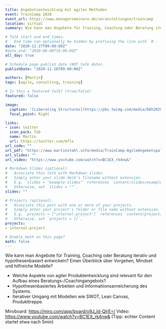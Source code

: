 ```yaml
---
title: Angebotsentwicklung mit agilen Methoden
event: TrainCamp 2020
event_url: https://www.managerseminare.de/veranstaltungen/traincamp
location: virtual	
summary: Wie kann man Angebote für Training, Coaching oder Beratung iterativ und hypothesenbasiert entwickeln? Einen Überblick über Vorgehen, Mindset und hilfreiche Modelle (TrainCamp 2020).

# Talk start and end times.
#   End time can optionally be hidden by prefixing the line with `#`.
date: "2020-11-27T09:00:00Z"
#date_end: "2030-08-08T10:00:00Z"
all_day: true

# Schedule page publish date (NOT talk date).
publishDate: "2020-11-26T09:00:00Z"

authors: [Martin]
tags: [agile, consulting, training]

# Is this a featured talk? (true/false)
featured: false

image:
  caption: '[Liberating Structures](https://pbs.twimg.com/media/D8h2NIUW4AAXmMY.jpg)'
  focal_point: Right

links:
- icon: twitter
  icon_pack: fab
  name: Martin
  url: https://twitter.com/mflx
url_code: ""
url_pdf: "https://www.martinstahl.info/media/TrainCamp-AgileAngebotspalette.pdf"
url_slides: ""
url_video: "https://www.youtube.com/watch?v=BC1EX_rk4nw&"

# Markdown Slides (optional).
#   Associate this talk with Markdown slides.
#   Simply enter your slide deck's filename without extension.
#   E.g. `slides = "example-slides"` references `content/slides/example-slides.md`.
#   Otherwise, set `slides = ""`.
slides: ""

# Projects (optional).
#   Associate this post with one or more of your projects.
#   Simply enter your project's folder or file name without extension.
#   E.g. `projects = ["internal-project"]` references `content/project/deep-learning/index.md`.
#   Otherwise, set `projects = []`.
projects:
- internal-project

# Enable math on this page?
math: false
---
```


Wie kann man Angebote für Training, Coaching oder Beratung iterativ und hypothesenbasiert entwickeln? Einen Überblick über Vorgehen, Mindset und hilfreiche Modelle?
- Welche Aspekte von agiler Produktentwicklung sind relevant für den Aufbau eines Beratungs-/Coachingangebots?
- Hypothesenbasiertes Arbeiten und Informatiionsanreicherung des Systems.
- Iterativer Umgang mit Modellen wie SWOT, Lean Canvas, Produkttreppe.

Miroboard: https://miro.com/app/board/o9J_ld-QIrE=/
Video: https://www.youtube.com/watch?v=BC1EX_rk4nw& (Tipp: echter Content startet etwa nach 5min)

